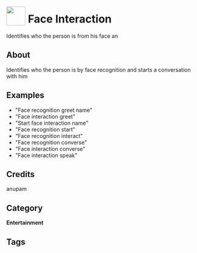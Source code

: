 # <img src="https://raw.githack.com/FortAwesome/Font-Awesome/master/svgs/solid/robot.svg" card_color="#40DBB0" width="50" height="50" style="vertical-align:bottom"/> Face Interaction
Identifies who the person is from his face an

## About
Identifies who the person is by face recognition and starts a conversation with him

## Examples
* "Face recognition greet name"
* "Face interaction greet"
* "Start face interaction name"
* "Face recognition start"
* "Face recognition interact"
* "Face recognition converse"
* "Face interaction converse"
* "Face interaction speak"

## Credits
anupam

## Category
**Entertainment**

## Tags

